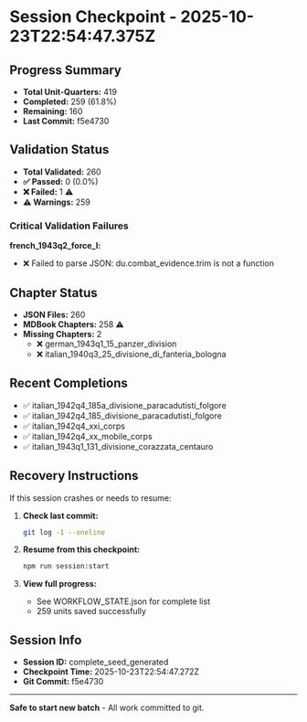 # Session Checkpoint - 2025-10-23T22:54:47.375Z

## Progress Summary

- **Total Unit-Quarters:** 419
- **Completed:** 259 (61.8%)
- **Remaining:** 160
- **Last Commit:** f5e4730

## Validation Status

- **Total Validated:** 260
- **✅ Passed:** 0 (0.0%)
- **❌ Failed:** 1 ⚠️
- **⚠️ Warnings:** 259

### Critical Validation Failures

**french_1943q2_force_l:**
  - ❌ Failed to parse JSON: du.combat_evidence.trim is not a function

## Chapter Status

- **JSON Files:** 260
- **MDBook Chapters:** 258 ⚠️
- **Missing Chapters:** 2
  - ❌ german_1943q1_15_panzer_division
  - ❌ italian_1940q3_25_divisione_di_fanteria_bologna

## Recent Completions

- ✅ italian_1942q4_185a_divisione_paracadutisti_folgore
- ✅ italian_1942q4_185_divisione_paracadutisti_folgore
- ✅ italian_1942q4_xxi_corps
- ✅ italian_1942q4_xx_mobile_corps
- ✅ italian_1943q1_131_divisione_corazzata_centauro

## Recovery Instructions

If this session crashes or needs to resume:

1. **Check last commit:**
   ```bash
   git log -1 --oneline
   ```

2. **Resume from this checkpoint:**
   ```bash
   npm run session:start
   ```

3. **View full progress:**
   - See WORKFLOW_STATE.json for complete list
   - 259 units saved successfully

## Session Info

- **Session ID:** complete_seed_generated
- **Checkpoint Time:** 2025-10-23T22:54:47.272Z
- **Git Commit:** f5e4730

---

**Safe to start new batch** - All work committed to git.
